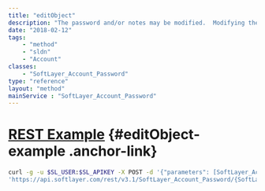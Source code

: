 ```yaml
---
title: "editObject"
description: "The password and/or notes may be modified.  Modifying the EVault passwords here will also update the password the Webcc interface will use. "
date: "2018-02-12"
tags:
    - "method"
    - "sldn"
    - "Account"
classes:
    - "SoftLayer_Account_Password"
type: "reference"
layout: "method"
mainService : "SoftLayer_Account_Password"
---
```


# [REST Example](#editObject-example) <a href="/article/rest/"><i class="fas fa-question"></i></a> {#editObject-example .anchor-link} 
```bash
curl -g -u $SL_USER:$SL_APIKEY -X POST -d '{"parameters": [SoftLayer_Account_Password]}' \
'https://api.softlayer.com/rest/v3.1/SoftLayer_Account_Password/{SoftLayer_Account_PasswordID}/editObject'
```
